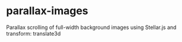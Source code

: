 parallax-images
===============

Parallax scrolling of full-width background images using Stellar.js and transform: translate3d
